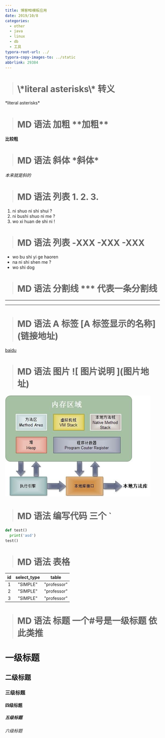 ```yaml
---
title: 博客MD模板应用
date: 2019/10/8
categories:
  - other
  - java
  - linux
  - db
  - 工具
typora-root-url: ../
typora-copy-images-to: ../static
abbrlink: 29384
---
```


> # \\\*literal asterisks\\\* 转义

\*literal asterisks\*

> # MD 语法 加粗 \*\*加粗\*\*

**比较粗**

> # MD 语法 斜体 \*斜体\*

_本来就是斜的_

> # MD 语法 列表 1. 2. 3.

1. ni shuo ni shi shui ?
2. ni bushi shuo ni me ?
3. wo xi huan de shi ni !

> # MD 语法 列表 -XXX -XXX -XXX

- wo bu shi yi ge haoren
- na ni shi shen me ?
- wo shi dog

> # MD 语法 分割线 \*\*\* 代表一条分割线

---

---

> # MD 语法 A 标签 \[A 标签显示的名称]\(链接地址)

[baidu](http://www.baidu.com)

> # MD 语法 图片 \!\[ 图片说明 ](图片地址)

![img](/static/jvm.jpeg)

> # MD 语法 编写代码 三个 `

```python
def test()
  print('asd')
test()

```

> # MD 语法 表格

| id  | select_type |    table    |
| :-: | :---------: | :---------: |
|  1  |  "SIMPLE"   | "professor" |
|  2  |  "SIMPLE"   | "professor" |
|  3  |  "SIMPLE"   | "professor" |

> # MD 语法 标题 一个#号是一级标题 依此类推

# 一级标题

## 二级标题

### 三级标题

#### 四级标题

##### 五级标题

###### 六级标题
